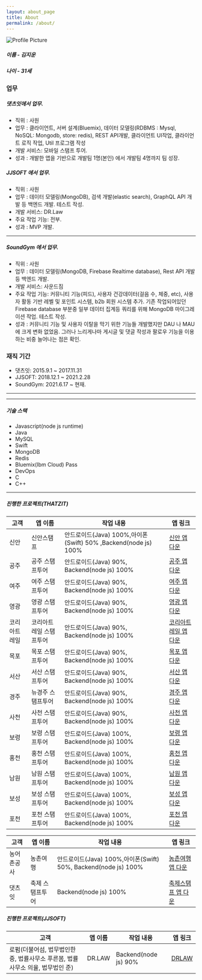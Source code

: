 ```yaml
---
layout: about_page
title: About
permalink: /about/
---
```


<img src="{{ site.baseurl }}/assets/profile-placeholder.jpeg" title="Profile Picture" class="profile">

##### 이름 - 김지운 
##### 나이 - 31세

### 업무

##### 댓츠잇에서 업무.
- 직위 : 사원
- 업무 : 클라이언트, 서버 설계(Bluemix), 데이터 모델링(RDBMS : Mysql, NoSQL: Mongodb, store: redis), REST API개발, 클라이언트 UI작업, 클라이언트 로직 작업, Util 프로그램 작성
- 개발 서비스: 모바일 스탬프 투어.
- 성과 : 개발한 앱을 기반으로 개발팀 1명(본인) 에서 개발팀 4명까지 팀 성장.
##### JJSOFT 에서 업무.
- 직위 : 사원
- 업무 : 데이터 모델링(MongoDB), 검색 개발(elastic search), GraphQL API 개발 등 백엔드 개발. 테스트 작성.
- 개발 서비스: DR.Law
- 주요 작업 기능: 전부.
- 성과 : MVP 개발.
---
##### SoundGym 에서 업무.
- 직위 : 사원
- 업무 : 데이터 모델링(MongoDB, Firebase Realtime database), Rest API 개발 등 백엔드 개발.
- 개발 서비스: 사운드짐
- 주요 작업 기능: 커뮤니티 기능(피드), 사용자 건강데이터(걸음 수, 체중, etc), 사용자 활동 기반 레벨 및 포인트 시스템, b2b 회원 시스템 추가. 기존 작업되어있던 Firebase database 부분중 일부 데이터 집계등 쿼리를 위해 MongoDB 마이그레이션 작업. 테스트 작성.
- 성과 : 커뮤니티 기능 및 사용자 이탈을 막기 위한 기능들 개발했지만 DAU 나 MAU 에 크게 변화 없었음. 그러나 느리게나마 게시글 및 댓글 작성과 팔로우 기능을 이용하는 비중 늘어나는 점은 확인.
### 재직 기간

- 댓츠잇: 2015.9.1 ~ 2017.11.31
- JJSOFT: 2018.12.1 ~ 2021.2.28
- SoundGym: 2021.6.17 ~ 현재.
---

---

##### 기술 스택

- Javascript(node js runtime)
- Java
- MySQL
- Swift
- MongoDB
- Redis
- Bluemix(Ibm Cloud) Pass
- DevOps
- C
- C++

---

##### 진행한 프로젝트(THATZIT)

|고객|앱 이름|작업 내용|앱 링크|
|---|---|---|---|
|신안|신안스탬프|안드로이드(Java) 100%,아이폰(Swift) 50% ,Backend(node js) 100%|[신안 앱 다운][shinan]|
|공주|공주 스탬프투어|안드로이드(Java) 90%, Backend(node js) 100%|[공주 앱 다운][gongju]|
|여주|여주 스탬프투어|안드로이드(Java) 90%, Backend(node js) 100%|[여주 앱 다운][yeoju]|
|영광|영광 스탬프투어|안드로이드(Java) 90%, Backend(node js) 100%|[영광 앱 다운][yeonggwang]|
|코리아트레일|코리아트레일 스탬프투어|안드로이드(Java) 90%, Backend(node js) 100%|[코리아트레일 앱 다운][koreatrail]|
|목포|목포 스탬프투어|안드로이드(Java) 90%, Backend(node js) 100%|[목포 앱 다운][mokpo]|
|서산|서산 스탬프투어|안드로이드(Java) 90%, Backend(node js) 100%|[서산 앱 다운][seosan]|
|경주|뉴경주 스탬프투어|안드로이드(Java) 90%, Backend(node js) 100%|[경주 앱 다운][gyeongju]|
|사천|사천 스탬프투어|안드로이드(Java) 90%, Backend(node js) 100%|[사천 앱 다운][sacheon]|
|보령|보령 스탬프투어|안드로이드(Java) 100%, Backend(node js) 100%|[보령 앱 다운][boryeong]|
|홍천|홍천 스탬프투어|안드로이드(Java) 100%, Backend(node js) 100%|[홍천 앱 다운][hongcheon]|
|남원|남원 스탬프투어|안드로이드(Java) 100%, Backend(node js) 100%|[남원 앱 다운][namwon]|
|보성|보성 스탬프투어|안드로이드(Java) 100%, Backend(node js) 100%|[보성 앱 다운][boseong]|
|포천|포천 스탬프투어|안드로이드(Java) 100%, Backend(node js) 100%|[포천 앱 다운][pocheon]|

|고객|앱 이름|작업 내용|앱 링크|
|---|---|---|---|
|농어촌공사|농촌여행|안드로이드(Java) 100%,아이폰(Swift) 50%, Backend(node js) 100%|[농촌여행 앱 다운][farm]|
|댓츠잇|축제 스탬프투어|Backend(node js) 100%|[축제스탬프 앱 다운][festival]|

##### 진행한 프로젝트(JJSOFT)

|고객|앱 이름|작업 내용|앱 링크|
|---|---|---|---|
|로펌(더불어섬, 법무법인한중, 법률사무소 푸른봄, 법률사무소 의율, 법무법인 준)|DR.LAW|Backend(node js) 90%| [DRLAW]|


[shinan]: https://play.google.com/store/apps/details?id=com.thatzit.kjw.stamptour_shinan_client
[gongju]: https://play.google.com/store/apps/details?id=com.thatzit.kjw.stamptour_gongju_client
[yeoju]: https://play.google.com/store/apps/details?id=com.thatzit.stamptour_yeoju_client
[yeonggwang]: https://play.google.com/store/apps/details?id=com.thatzit.stamptour_yeonggwang_client
[koreatrail]: https://play.google.com/store/apps/details?id=com.thatzit.koreatrail_client
[mokpo]: https://play.google.com/store/apps/details?id=com.thatzit.stamptour_mokpo_client
[seosan]: https://play.google.com/store/apps/details?id=com.thatzit.stamptour_seosan_client
[gyeongju]: https://play.google.com/store/apps/details?id=com.thatzit.kjw.stamptour_kyoungju_client
[sacheon]: https://play.google.com/store/apps/details?id=com.thatzit.stamptour_sacheon_client
[boryeong]: https://play.google.com/store/apps/details?id=com.thatzit.stamptour_boryeong_client
[hongcheon]: https://play.google.com/store/apps/details?id=com.thatzit.stamptour_hongcheon_client
[namwon]: https://play.google.com/store/apps/details?id=com.thatzit.stamptour_namwon_client
[boseong]: https://play.google.com/store/apps/details?id=com.thatzit.stamptour_boseong_client
[pocheon]: https://play.google.com/store/apps/details?id=com.thatzit.kjw.stamptour_kyj_client
[farm]: https://play.google.com/store/apps/details?id=thatzit.co.kr.towntouras2
[festival]: https://play.google.com/store/apps/details?id=thatzit.co.kr.festivalstamptour
[Electron과 NodeJS 그리고 Socket.io를 이용한 채팅 어플리케이션 개발]: https://www.inflearn.com/course/electron-2
[DRLAW]: https://www.drlaw.io/